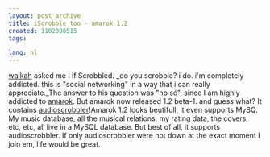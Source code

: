 ```yaml
---
layout: post_archive
title: iScrobble too - amarok 1.2
created: 1102008515
tags:

lang: nl
---
```

[walkah](http://walkah.net/node/120 "audioscrobbler | walkah") asked me I if Scrobbled. _do you scrobble? i do. i'm completely addicted. this is "social networking" in a way that i can really appreciate._The answer to his question was "no sé", since I am highly addicted to [amarok](http://amarok.kde.org). But amarok now released 1.2 beta-1. and guess what? It contains [audioscrobbler](http://www.audioscrobbler.com/user/bler/)!Amarok 1.2 looks beutifull, it even supports MySQ. My music database, all the musical relations, my rating data, the covers, etc, etc, all live in a MySQL database. But best of all, it supports audioscrobbler. If only audioscrobbler were not down at the exact moment I join em, life would be great.
